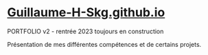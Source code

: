 # [Guillaume-H-Skg.github.io](https://guillaume-h-skg.github.io/)
PORTFOLIO v2 - rentrée 2023 toujours en construction

Présentation de mes différentes compétences et de certains projets.
